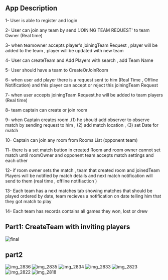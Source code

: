 ## App Description

1- User is able to register and login

2- User can join any team by send 'JOINING TEAM REQUEST' to team Owner (Real time)

3- when teamowner accepts player's joiningTeam Request , player will be added to the team , player will be updated with new team

4- User can createTeam and Add Players with search , add Team Name

5- User should have a team to CreateOrJoinRoom 

6- when user add player there is a request sent to him (Real Time , Offline Notification) and this player can accept or reject this joiningTeam Request

7- when user accepts joiningTeam Request,he will be added to team players (Real time)

8- team captain can create or join room

9- when Captain creates room ,(1) he should add observer to observe match by sending request to him  , (2) add match location , (3) set Date for match 

10- Captain can join any room from Rooms List (opponent team)

11- there is a set match button in created Room and room owner cannot set match until roomOwner and opponent team accepts match settings and each other 

12- if room owner sets the match , team that created room and joinedTeam Players will be notified by match details  and next match notification will send to them (real time , offline notifiaction )

13- Each team has a next matches tab showing matches that should be played  ordered by date, team recieves a notification on date telling him that they got match to play

14- Each team has records contains all games they won, lost or drew

## Part1: CreateTeam with inviting players

![final](https://user-images.githubusercontent.com/13554490/42344015-42fe825e-809b-11e8-84ea-e96c2b8e310e.gif)

## part2

![img_2836](https://user-images.githubusercontent.com/13554490/42997205-30dcd72a-8c16-11e8-9d8b-f780dca9115d.PNG)
![img_2835](https://user-images.githubusercontent.com/13554490/42997206-31031a7a-8c16-11e8-9a80-6c0512f0cde7.PNG)
![img_2834](https://user-images.githubusercontent.com/13554490/42997207-3128595c-8c16-11e8-94ef-9cadcb62ec95.PNG)
![img_2833](https://user-images.githubusercontent.com/13554490/42997208-314d135a-8c16-11e8-842b-f4ebcbb0d8d2.PNG)
![img_2823](https://user-images.githubusercontent.com/13554490/42997209-3190355e-8c16-11e8-9913-81baeeaa0c8b.PNG)
![img_2822](https://user-images.githubusercontent.com/13554490/42997210-31b39b2a-8c16-11e8-8421-c1bac1df464a.PNG)
![img_2818](https://user-images.githubusercontent.com/13554490/42997211-31d9c57a-8c16-11e8-922a-0071fbbf6e2f.PNG)

